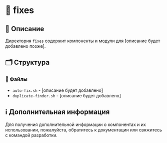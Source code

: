 # 📁 fixes

## 📝 Описание
Директория `fixes` содержит компоненты и модули для [описание будет добавлено позже].

## 🗂️ Структура

### 📄 Файлы

- `auto-fix.sh` - [описание будет добавлено]
- `duplicate-finder.sh` - [описание будет добавлено]

## ℹ️ Дополнительная информация

Для получения дополнительной информации о компонентах и их использовании, пожалуйста, обратитесь к документации или свяжитесь с командой разработки.
